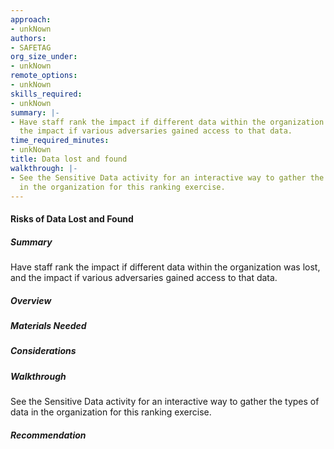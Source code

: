 ```yaml
---
approach:
- unkNown
authors:
- SAFETAG
org_size_under:
- unkNown
remote_options:
- unkNown
skills_required:
- unkNown
summary: |-
- Have staff rank the impact if different data within the organization was lost, and
  the impact if various adversaries gained access to that data.
time_required_minutes:
- unkNown
title: Data lost and found
walkthrough: |-
- See the Sensitive Data activity for an interactive way to gather the types of data
  in the organization for this ranking exercise.
---
```


#### Risks of Data Lost and Found

##### Summary
Have staff rank the impact if different data within the organization was lost, and the impact if various adversaries gained access to that data.

##### Overview

##### Materials Needed 

##### Considerations

##### Walkthrough

See the Sensitive Data activity for an interactive way to gather the types of data in the organization for this ranking exercise.

##### Recommendation